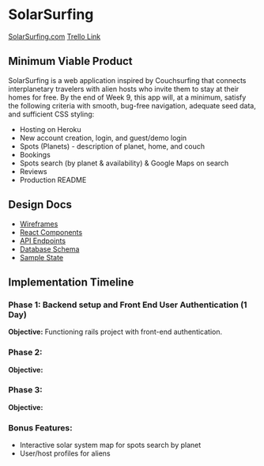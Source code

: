 SolarSurfing
============

[SolarSurfing.com](couchsurfing.com)
[Trello Link](trello.com)

Minimum Viable Product
----------------------

SolarSurfing is a web application inspired by Couchsurfing that connects interplanetary travelers with alien hosts who invite them to stay at their homes for free. By the end of Week 9, this app will, at a minimum, satisfy the following criteria with smooth, bug-free navigation, adequate seed data, and sufficient CSS styling:

+ Hosting on Heroku
+ New account creation, login, and guest/demo login
+ Spots (Planets) - description of planet, home, and couch
+ Bookings
+ Spots search (by planet & availability) & Google Maps on search
+ Reviews
+ Production README

Design Docs
-----------

+ [Wireframes](draw.io)
+ [React Components](github.com)
+ [API Endpoints](github.com)
+ [Database Schema](github.com)
+ [Sample State](github.com)

Implementation Timeline
-----------------------

### Phase 1: Backend setup and Front End User Authentication (1 Day)
**Objective:** Functioning rails project with front-end authentication.
### Phase 2:
**Objective:**
### Phase 3:
**Objective:**
### Bonus Features:
+ Interactive solar system map for spots search by planet
+ User/host profiles for aliens
